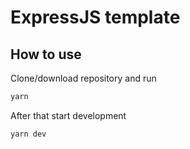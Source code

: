 # ExpressJS template

## How to use

Clone/download repository and run
```sh
yarn
```

After that start development
```sh
yarn dev
```
